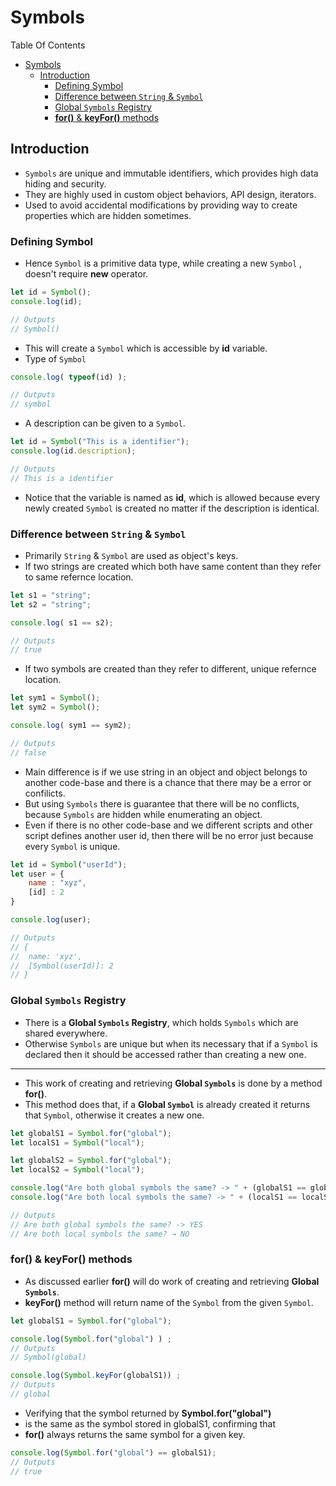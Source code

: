 # Symbols

Table Of Contents
- [Symbols](#symbols)
  - [Introduction](#introduction)
    - [Defining Symbol](#defining-symbol)
    - [Difference between `String` \& `Symbol`](#difference-between-string--symbol)
    - [Global `Symbols` Registry](#global-symbols-registry)
    - [**for()** \& **keyFor()** methods](#for--keyfor-methods)


## Introduction

- `Symbols` are unique and immutable identifiers, which provides high data hiding and security.
- They are highly used in custom object behaviors, API design, iterators.
- Used to avoid accidental modifications by providing way to create properties which are hidden sometimes.

### Defining Symbol

- Hence `Symbol` is a primitive data type, while creating a new `Symbol` , doesn't require **new** operator.
```Javascript
let id = Symbol();
console.log(id);

// Outputs
// Symbol()
```
- This will create a `Symbol` which is accessible by **id** variable.
- Type of `Symbol`
```Javascript
console.log( typeof(id) );

// Outputs
// symbol
```
- A description can be given to a `Symbol`.
```Javascript
let id = Symbol("This is a identifier");
console.log(id.description);

// Outputs
// This is a identifier
```

- Notice that the variable is named as **id**, which is allowed because every newly created `Symbol` is created no matter if the description is identical.

### Difference between `String` & `Symbol`
- Primarily `String` & `Symbol` are used as object's keys.
- If two strings are created which both have same content than they refer to same refernce location.
```Javascript
let s1 = "string";
let s2 = "string";

console.log( s1 == s2);

// Outputs 
// true
```

- If two symbols are created than they refer to different, unique refernce location.
```Javascript
let sym1 = Symbol();
let sym2 = Symbol();

console.log( sym1 == sym2);

// Outputs 
// false
```
- Main difference is if we use string in an object and object belongs to another code-base and there is a chance that there may be a error or confilicts.
- But using `Symbols` there is guarantee that there will be no conflicts, because `Symbols` are hidden while enumerating an object.
- Even if there is no other code-base and we different scripts and other script defines another user id, then there will be no error just because every `Symbol` is unique.
  
```Javascript
let id = Symbol("userId");
let user = {
    name : "xyz",
    [id] : 2
}

console.log(user);

// Outputs
// { 
//  name: 'xyz',
//  [Symbol(userId)]: 2
// }
```

### Global `Symbols` Registry

- There is a **Global `Symbols` Registry**, which holds `Symbols` which are shared everywhere.
- Otherwise `Symbols` are unique but when its necessary that if a `Symbol` is declared then it should be accessed rather than creating a new one.
---
- This work of creating and retrieving **Global `Symbols`** is done by a method **for()**.
- This method does that, if a **Global `Symbol`** is already created it returns that `Symbol`, otherwise it creates a new one.
```Javascript
let globalS1 = Symbol.for("global");
let localS1 = Symbol("local");

let globalS2 = Symbol.for("global");
let localS2 = Symbol("local");

console.log("Are both global symbols the same? -> " + (globalS1 == globalS2 ? "YES" : "NO"));
console.log("Are both local symbols the same? -> " + (localS1 == localS2 ? "YES" : "NO"));

// Outputs
// Are both global symbols the same? -> YES
// Are both local symbols the same? → NO
```

### **for()** & **keyFor()** methods

- As discussed earlier **for()** will do work of creating and retrieving **Global `Symbols`**.
- **keyFor()** method will return name of the `Symbol` from the given `Symbol`.
```Javascript
let globalS1 = Symbol.for("global");

console.log(Symbol.for("global") ) ;
// Outputs 
// Symbol(global)

console.log(Symbol.keyFor(globalS1)) ;
// Outputs 
// global
```

  - Verifying that the symbol returned by **Symbol.for("global")** 
  - is the same as the symbol stored in globalS1, confirming that 
  - **for()** always returns the same symbol for a given key.
```Javascript
console.log(Symbol.for("global") == globalS1);
// Outputs 
// true
```


